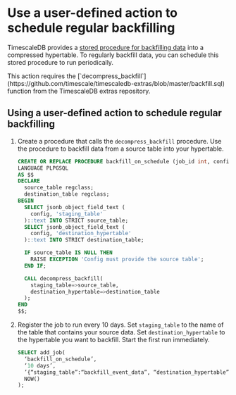 # Use a user-defined action to schedule regular backfilling
TimescaleDB provides a [stored procedure for backfilling data][backfill] into a
compressed hypertable. To regularly backfill data, you can schedule this stored
procedure to run periodically.

<highlight type="note">
This action requires the
[`decompress_backfill`](https://github.com/timescale/timescaledb-extras/blob/master/backfill.sql)
function from the TimescaleDB extras repository.
</highlight>

<procedure>

## Using a user-defined action to schedule regular backfilling
1.  Create a procedure that calls the `decompress_backfill` procedure. Use the
    procedure to backfill data from a source table into your hypertable.
    ```sql
    CREATE OR REPLACE PROCEDURE backfill_on_schedule (job_id int, config jsonb)
    LANGUAGE PLPGSQL
    AS $$
    DECLARE
      source_table regclass;
      destination_table regclass;
    BEGIN
      SELECT jsonb_object_field_text (
        config, 'staging_table'
      )::text INTO STRICT source_table;
      SELECT jsonb_object_field_text (
        config, 'destination_hypertable'
      )::text INTO STRICT destination_table;

      IF source_table IS NULL THEN
        RAISE EXCEPTION 'Config must provide the source table';
      END IF;

      CALL decompress_backfill(
        staging_table=>source_table,
        destination_hypertable=>destination_table
      );
    END
    $$;
    ```
1.  Register the job to run every 10 days. Set `staging_table` to the name of
    the table that contains your source data. Set `destination_hypertable` to
    the hypertable you want to backfill. Start the first run immediately.
    ```sql
    SELECT add_job(
      ‘backfill_on_schedule’,
      ‘10 days’,
      ’{“staging_table”:“backfill_event_data”, “destination_hypertable”:“event_data”}’,
      NOW()
    );
    ```

</procedure>

[backfill]: /timescaledb/:currentVersion:/how-to-guides/compression/backfill-historical-data/
